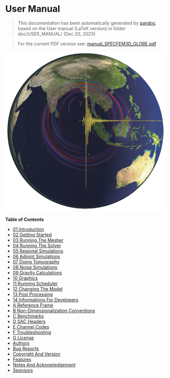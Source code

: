 User Manual
===========
> This documentation has been automatically generated by [pandoc](http://www.pandoc.org)
> based on the User manual (LaTeX version) in folder doc/USER_MANUAL/
> (Dec 20, 2023)

>
> For the current PDF version see: [manual_SPECFEM3D_GLOBE.pdf](https://github.com/SPECFEM/specfem3d_globe/raw/devel/doc/USER_MANUAL/manual_SPECFEM3D_GLOBE.pdf)
>

![SPECFEM3D_GLOBE](figures/specfem3d_globe.png "SPECFEM3D_GLOBE screenshot")

**Table of Contents**

- [01 Introduction](01_introduction)
- [02 Getting Started](02_getting_started)
- [03 Running The Mesher](03_running_the_mesher)
- [04 Running The Solver](04_running_the_solver)
- [05 Regional Simulations](05_regional_simulations)
- [06 Adjoint Simulations](06_adjoint_simulations)
- [07 Doing Tomography](07_doing_tomography)
- [08 Noise Simulations](08_noise_simulations)
- [09 Gravity Calculations](09_gravity_calculations)
- [10 Graphics](10_graphics)
- [11 Running Scheduler](11_running_scheduler)
- [12 Changing The Model](12_changing_the_model)
- [13 Post Processing](13_post_processing)
- [14 Informations For Developers](14_informations_for_developers)
- [A Reference Frame](A_reference_frame)
- [B Non-Dimensionalization Conventions](B_non-dimensionalization_conventions)
- [C Benchmarks](C_benchmarks)
- [D SAC Headers](D_SAC_headers)
- [E Channel Codes](E_channel_codes)
- [F Troubleshooting](F_troubleshooting)
- [G License](G_license)
- [Authors](authors)
- [Bug Reports](bug_reports)
- [Copyright And Version](copyright_and_version)
- [Features](features)
- [Notes And Acknowledgement](notes_and_acknowledgement)
- [Sponsors](sponsors)
